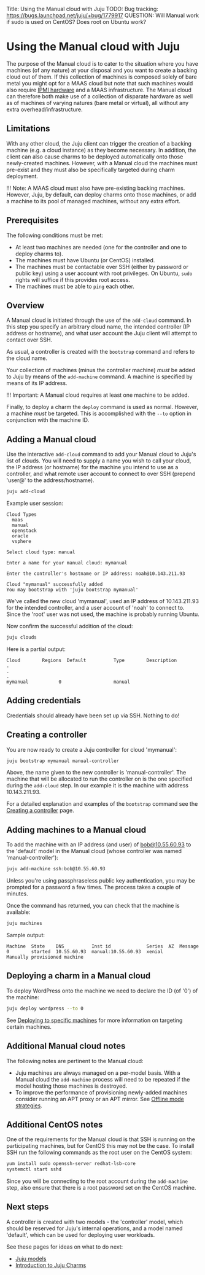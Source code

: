 Title: Using the Manual cloud with Juju
TODO:  Bug tracking: https://bugs.launchpad.net/juju/+bug/1779917
       QUESTION: Will Manual work if sudo is used on CentOS? Does root on Ubuntu work?

# Using the Manual cloud with Juju

The purpose of the Manual cloud is to cater to the situation where you have
machines (of any nature) at your disposal and you want to create a backing
cloud out of them. If this collection of machines is composed solely of bare
metal you might opt for a MAAS cloud but note that such machines would also
require [IPMI hardware][maas-power-types] and a MAAS infrastructure. The Manual
cloud can therefore both make use of a collection of disparate hardware as well
as of machines of varying natures (bare metal or virtual), all without any
extra overhead/infrastructure.

## Limitations

With any other cloud, the Juju client can trigger the creation of a backing
machine (e.g. a cloud instance) as they become necessary. In addition, the
client can also cause charms to be deployed automatically onto those
newly-created machines. However, with a Manual cloud the machines must
pre-exist and they must also be specifically targeted during charm deployment.

!!! Note:
    A MAAS cloud must also have pre-existing backing machines. However, Juju,
    by default, can deploy charms onto those machines, or add a machine to its
    pool of managed machines, without any extra effort.

## Prerequisites

The following conditions must be met:

 - At least two machines are needed (one for the controller and one to deploy
   charms to).
 - The machines must have Ubuntu (or CentOS) installed.
 - The machines must be contactable over SSH (either by password or public key)
   using a user account with root privileges. On Ubuntu, `sudo` rights will
   suffice if this provides root access.
 - The machines must be able to `ping` each other.

## Overview

A Manual cloud is initiated through the use of the `add-cloud` command. In this
step you specify an arbitrary cloud name, the intended controller (IP address
or hostname), and what user account the Juju client will attempt to contact
over SSH.

As usual, a controller is created with the `bootstrap` command and refers to
the cloud name.

Your collection of machines (minus the controller machine) *must* be added to
Juju by means of the `add-machine` command. A machine is specified by means of
its IP address.

!!! Important:
    A Manual cloud requires at least one machine to be added.

Finally, to deploy a charm the `deploy` command is used as normal. However, a
machine *must* be targeted. This is accomplished with the `--to` option in
conjunction with the machine ID.

## Adding a Manual cloud

Use the interactive `add-cloud` command to add your Manual cloud to Juju's list
of clouds. You will need to supply a name you wish to call your cloud, the IP
address (or hostname) for the machine you intend to use as a controller, and
what remote user account to connect to over SSH (prepend 'user@' to the
address/hostname).

```bash
juju add-cloud
```

Example user session:

```no-highlight
Cloud Types
  maas
  manual
  openstack
  oracle
  vsphere

Select cloud type: manual

Enter a name for your manual cloud: mymanual

Enter the controller's hostname or IP address: noah@10.143.211.93

Cloud "mymanual" successfully added
You may bootstrap with 'juju bootstrap mymanual'
```

We've called the new cloud 'mymanual', used an IP address of 10.143.211.93 for
the intended controller, and a user account of 'noah' to connect to. Since the
'root' user was not used, the machine is probably running Ubuntu.

Now confirm the successful addition of the cloud:

```bash
juju clouds
```

Here is a partial output:

```no-highlight
Cloud        Regions  Default          Type        Description
.
.
.
mymanual           0                   manual 
```

## Adding credentials

Credentials should already have been set up via SSH. Nothing to do!

## Creating a controller

You are now ready to create a Juju controller for cloud 'mymanual':

```bash
juju bootstrap mymanual manual-controller
```

Above, the name given to the new controller is 'manual-controller'. The
machine that will be allocated to run the controller on is the one specified
during the `add-cloud` step. In our example it is the machine with address
10.143.211.93.

For a detailed explanation and examples of the `bootstrap` command see the
[Creating a controller][controllers-creating] page.

## Adding machines to a Manual cloud

To add the machine with an IP address (and user) of bob@10.55.60.93 to the
'default' model in the Manual cloud (whose controller was named
'manual-controller'):

```bash
juju add-machine ssh:bob@10.55.60.93
```

Unless you're using passphraseless public key authentication, you may be
prompted for a password a few times. The process takes a couple of minutes.

Once the command has returned, you can check that the machine is available:

```bash
juju machines
```

Sample output:

```no-highlight
Machine  State    DNS          Inst id             Series  AZ  Message
0        started  10.55.60.93  manual:10.55.60.93  xenial      Manually provisioned machine
```

## Deploying a charm in a Manual cloud

To deploy WordPress onto the machine we need to declare the ID (of '0') of the
machine:

```bash
juju deploy wordpress --to 0
```

See [Deploying to specific machines][deploying-to-specific-machines] for more
information on targeting certain machines.

## Additional Manual cloud notes

The following notes are pertinent to the Manual cloud:

 - Juju machines are always managed on a per-model basis. With a Manual cloud
   the `add-machine` process will need to be repeated if the model hosting
   those machines is destroyed.
 - To improve the performance of provisioning newly-added machines consider
   running an APT proxy or an APT mirror. See
   [Offline mode strategies][charms-offline-strategies].

## Additional CentOS notes

One of the requirements for the Manual cloud is that SSH is running on the
participating machines, but for CentOS this may not be the case. To install SSH
run the following commands as the root user on the CentOS system:

```bash
yum install sudo openssh-server redhat-lsb-core
systemctl start sshd
```

Since you will be connecting to the root account during the `add-machine` step,
also ensure that there is a root password set on the CentOS machine.

## Next steps

A controller is created with two models - the 'controller' model, which
should be reserved for Juju's internal operations, and a model named
'default', which can be used for deploying user workloads.

See these pages for ideas on what to do next:

 - [Juju models][models]
 - [Introduction to Juju Charms][charms]


<!-- LINKS -->

[maas-power-types]: https://docs.maas.io/en/nodes-power-types
[models]: ./models.md
[charms]: ./charms.md
[charms-offline-strategies]: charms-offline-strategies.md
[deploying-to-specific-machines]: ./charms-deploying-advanced.md#deploying-to-specific-machines
[controllers-creating]: ./controllers-creating.md
